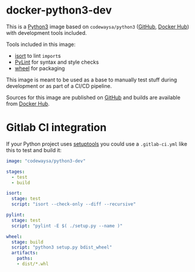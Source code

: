 # docker-python3-dev

This is a [Python3](https://www.python.org) image based on `codewaysa/python3` ([GitHub](https://www.github.com/CodewaySA/docker-python3), [Docker Hub](https://hub.docker.com/r/codewaysa/python3)) with development tools included.

Tools included in this image:
* [isort](https://github.com/timothycrosley/isort) to lint `import`s
* [PyLint](https://www.pylint.org) for syntax and style checks
* [wheel](https://github.com/pypa/wheel) for packaging

This image is meant to be used as a base to manually test stuff during development or as part of a CI/CD pipeline.

Sources for this image are published on [GitHub](https://www.github.com/CodewaySA/docker-python3-dev) and builds are available from [Docker Hub](https://hub.docker.com/r/codewaysa/python3-dev).

# Gitlab CI integration

If your Python project uses [setuptools](https://pypi.org/project/setuptools/) you could use a `.gitlab-ci.yml` like this to test and build it:
```yaml
image: "codewaysa/python3-dev"

stages:
  - test
  - build

isort:
  stage: test
  script: "isort --check-only --diff --recursive"

pylint:
  stage: test
  script: "pylint -E $( ./setup.py --name )"

wheel:
  stage: build
  script: "python3 setup.py bdist_wheel"
  artifacts:
    paths:
    - dist/*.whl
```

